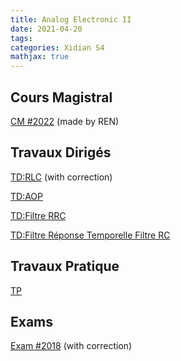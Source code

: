 ```yaml
---
title: Analog Electronic II
date: 2021-04-20
tags:
categories: Xidian S4
mathjax: true
---
```


## Cours Magistral

[CM #2022](https://kjle.github.io/files/XidianS4/AnalogElec_CM2022.pdf) (made by REN)

## Travaux Dirigés

[TD:RLC](https://kjle.github.io/files/XidianS4/AnalogElec_TD_RLC.pdf) (with correction)

[TD:AOP](https://kjle.github.io/files/XidianS4/AnalogElec_TD_AOP.pdf)

[TD:Filtre RRC](https://kjle.github.io/files/XidianS4/AnalogElec_TD_RRC.pdf)

[TD:Filtre Réponse Temporelle Filtre RC](https://kjle.github.io/files/XidianS4/AnalogElec_TD_RTFRC.pdf)

## Travaux Pratique

[TP](https://kjle.github.io/files/XidianS4/AnalogElec_TP.pdf)

## Exams

[Exam #2018](https://kjle.github.io/files/XidianS4/AnalogElec_Exam2018.pdf) (with correction)

